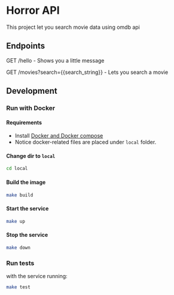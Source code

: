 # Horror API
This project let you search movie data using omdb api

## Endpoints 

GET /hello - Shows you a little message

GET /movies?search={{search_string}} - Lets you search a movie

## Development

### Run with Docker

#### Requirements

- Install [Docker and Docker compose](https://docs.docker.com/compose/install/)
- Notice docker-related files are placed under `local` folder.

#### Change dir to `local`

```bash
cd local
```

#### Build the image

```bash
make build
```

#### Start the service

```bash
make up
```

#### Stop the service

```bash
make down
```

### Run tests

with the service running:

```bash
make test
```
